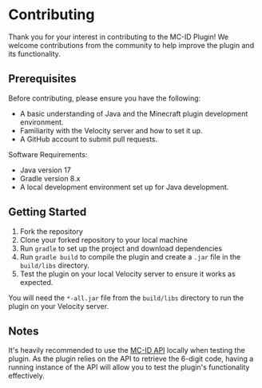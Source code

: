# Contributing

Thank you for your interest in contributing to the MC-ID Plugin! We welcome contributions from the community to help improve the plugin and its functionality.

## Prerequisites

Before contributing, please ensure you have the following:

- A basic understanding of Java and the Minecraft plugin development environment.
- Familiarity with the Velocity server and how to set it up.
- A GitHub account to submit pull requests.

Software Requirements:

- Java version 17
- Gradle version 8.x
- A local development environment set up for Java development.

## Getting Started

1. Fork the repository
2. Clone your forked repository to your local machine
3. Run `gradle` to set up the project and download dependencies
4. Run `gradle build` to compile the plugin and create a `.jar` file in the `build/libs` directory.
5. Test the plugin on your local Velocity server to ensure it works as expected.

You will need the `*-all.jar` file from the `build/libs` directory to run the plugin on your Velocity server.

## Notes

It's heavily recommended to use the [MC-ID API](https://github.com/Tonantzintla/MC-ID-API) locally when testing the plugin. As the plugin relies on the API to retrieve the 6-digit code, having a running instance of the API will allow you to test the plugin's functionality effectively.
